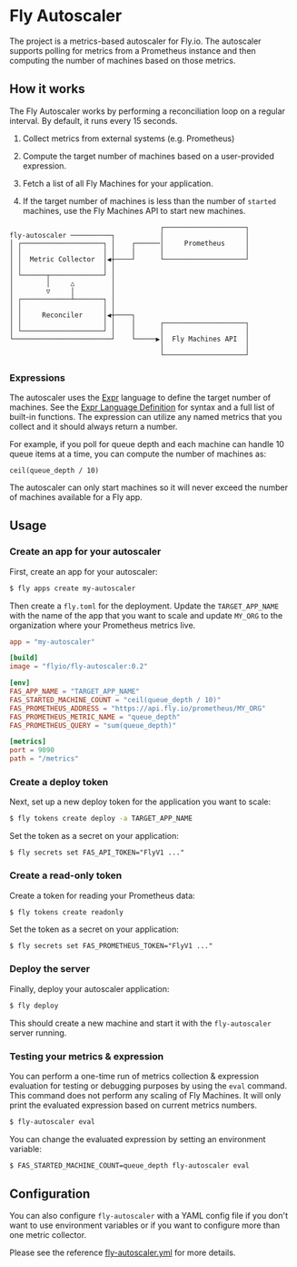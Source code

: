 # Fly Autoscaler

The project is a metrics-based autoscaler for Fly.io. The autoscaler supports
polling for metrics from a Prometheus instance and then computing the number of
machines based on those metrics.

## How it works

The Fly Autoscaler works by performing a reconciliation loop on a regular
interval. By default, it runs every 15 seconds.

1. Collect metrics from external systems (e.g. Prometheus)

2. Compute the target number of machines based on a user-provided expression.

3. Fetch a list of all Fly Machines for your application.

4. If the target number of machines is less than the number of `started`
   machines, use the Fly Machines API to start new machines.

```
                                     ┌────────────────────┐
fly-autoscaler ──────────┐           │                    │
│ ┌────────────────────┐ │    ┌──────│     Prometheus     │
│ │                    │ │    │      │                    │
│ │  Metric Collector  │◀┼────┘      └────────────────────┘
│ │                    │ │
│ └──────┬─────────────┘ │
│        │     △         │
│        ▽     │         │
│ ┌────────────┴───────┐ │
│ │                    │ │
│ │     Reconciler     │◀┼────┐
│ │                    │ │    │      ┌────────────────────┐
│ └────────────────────┘ │    │      │                    │
└────────────────────────┘    └─────▶│  Fly Machines API  │
                                     │                    │
                                     └────────────────────┘
```

### Expressions

The autoscaler uses the [Expr][] language to define the target number of
machines. See the [Expr Language Definition][] for syntax and a full list of
built-in functions. The expression can utilize any named metrics that you
collect and it should always return a number.

For example, if you poll for queue depth and each machine can handle 10 queue
items at a time, you can compute the number of machines as:

```expr
ceil(queue_depth / 10)
```

The autoscaler can only start machines so it will never exceed the number of
machines available for a Fly app.

[Expr]: https://expr-lang.org/
[Expr Language Definition]: https://expr-lang.org/docs/language-definition

## Usage

### Create an app for your autoscaler

First, create an app for your autoscaler:

```sh
$ fly apps create my-autoscaler
```

Then create a `fly.toml` for the deployment. Update the `TARGET_APP_NAME` with
the name of the app that you want to scale and update `MY_ORG` to the
organization where your Prometheus metrics live.

```toml
app = "my-autoscaler"

[build]
image = "flyio/fly-autoscaler:0.2"

[env]
FAS_APP_NAME = "TARGET_APP_NAME"
FAS_STARTED_MACHINE_COUNT = "ceil(queue_depth / 10)"
FAS_PROMETHEUS_ADDRESS = "https://api.fly.io/prometheus/MY_ORG"
FAS_PROMETHEUS_METRIC_NAME = "queue_depth"
FAS_PROMETHEUS_QUERY = "sum(queue_depth)"

[metrics]
port = 9090
path = "/metrics"
```

### Create a deploy token

Next, set up a new deploy token for the application you want to scale:

```sh
$ fly tokens create deploy -a TARGET_APP_NAME
```

Set the token as a secret on your application:

```
$ fly secrets set FAS_API_TOKEN="FlyV1 ..."
```

### Create a read-only token

Create a token for reading your Prometheus data:

```sh
$ fly tokens create readonly
```

Set the token as a secret on your application:

```
$ fly secrets set FAS_PROMETHEUS_TOKEN="FlyV1 ..."
```

### Deploy the server

Finally, deploy your autoscaler application:

```sh
$ fly deploy
```

This should create a new machine and start it with the `fly-autoscaler` server
running.

### Testing your metrics & expression

You can perform a one-time run of metrics collection & expression evaluation for
testing or debugging purposes by using the `eval` command. This command does not
perform any scaling of Fly Machines. It will only print the evaluated expression
based on current metrics numbers.

```sh
$ fly-autoscaler eval
```

You can change the evaluated expression by setting an environment variable:

```sh
$ FAS_STARTED_MACHINE_COUNT=queue_depth fly-autoscaler eval
```

## Configuration

You can also configure `fly-autoscaler` with a YAML config file if you don't
want to use environment variables or if you want to configure more than one
metric collector.

Please see the reference [fly-autoscaler.yml][] for more details.

[fly-autoscaler.yml]: ./etc/fly-autoscaler.yml
